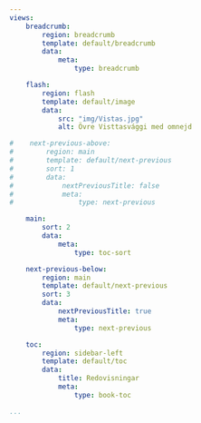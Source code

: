 ```yaml
---
views:
    breadcrumb:
        region: breadcrumb
        template: default/breadcrumb
        data:
            meta: 
                type: breadcrumb

    flash:
        region: flash
        template: default/image
        data:
            src: "img/Vistas.jpg"
            alt: Övre Visttasvággi med omnejd

#    next-previous-above:
#        region: main
#        template: default/next-previous
#        sort: 1
#        data:
#            nextPreviousTitle: false
#            meta: 
#                type: next-previous

    main:
        sort: 2
        data:
            meta:
                type: toc-sort

    next-previous-below:
        region: main
        template: default/next-previous
        sort: 3
        data:
            nextPreviousTitle: true
            meta: 
                type: next-previous

    toc:
        region: sidebar-left
        template: default/toc
        data:
            title: Redovisningar
            meta: 
                type: book-toc

...
```

